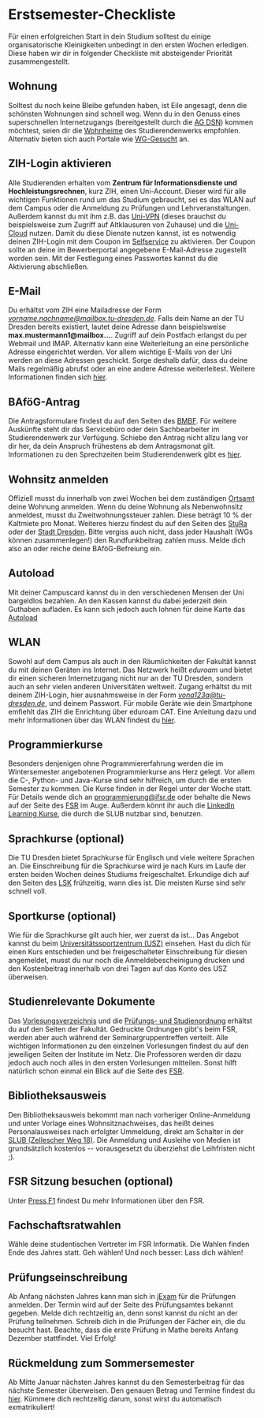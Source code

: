 # Erstsemester-Checkliste

Für einen erfolgreichen Start in dein Studium solltest du einige organisatorische Kleinigkeiten unbedingt in den ersten Wochen erledigen. Diese haben wir dir in folgender Checkliste mit absteigender Priorität zusammengestellt.


## Wohnung
Solltest du noch keine Bleibe gefunden haben, ist Eile angesagt, denn die schönsten Wohnungen sind schnell weg. Wenn du in den Genuss eines superschnellen Internetzugangs (bereitgestellt durch die [AG DSN](https://www.agdsn.de)) kommen möchtest, seien dir die [Wohnheime](https://www.studentenwerk-dresden.de/wohnen/wohnheimkatalog) des Studierendenwerks empfohlen. Alternativ bieten sich auch Portale wie [WG-Gesucht](https://www.wg-gesucht.de/) an.

## ZIH-Login aktivieren
Alle Studierenden erhalten vom **Zentrum für Informationsdienste und Hochleistungsrechnen**, kurz ZIH, einen Uni-Account. Dieser wird für alle wichtigen Funktionen rund um das Studium gebraucht, sei es das WLAN auf dem Campus oder die Anmeldung zu Prüfungen und Lehrveranstaltungen. Außerdem kannst du mit ihm z.B. das [Uni-VPN](https://tu-dresden.de/zih/dienste/service-katalog/arbeitsumgebung/zugang_datennetz/vpn) (dieses brauchst du beispielsweise zum Zugriff auf Altklausuren von Zuhause) und die [Uni-Cloud](https://tu-dresden.de/zih/dienste/service-katalog/zusammenarbeiten-und-forschen/datenaustausch/cloudstore) nutzen. Damit du diese Dienste nutzen kannst, ist es notwendig deinen ZIH-Login mit dem Coupon im [Selfservice](https://selfservice.tu-dresden.de/coupons/) zu aktivieren. Der Coupon sollte an deine im Bewerberportal angegebene E-Mail-Adresse zugestellt worden sein. Mit der Festlegung eines Passwortes kannst du die Aktivierung abschließen.

## E-Mail
Du erhältst vom ZIH eine Mailadresse der Form *vorname.nachname@mailbox.tu-dresden.de*. Falls dein Name an der TU Dresden bereits existiert, lautet deine Adresse dann beispielsweise **max.mustermann1@mailbox...**. Zugriff auf dein Postfach erlangst du per Webmail und IMAP. Alternativ kann eine Weiterleitung an eine persönliche Adresse eingerichtet werden. Vor allem wichtige E-Mails von der Uni werden an diese Adressen geschickt. Sorge deshalb dafür, dass du deine Mails regelmäßig abrufst oder an eine andere Adresse weiterleitest. Weitere Informationen finden sich [hier](https://tu-dresden.de/zih/dienste/service-katalog/arbeitsumgebung/e_mail/).

## BAföG-Antrag
Die Antragsformulare findest du auf den Seiten des [BMBF](https://www.bafög.de/de/alle-antragsformulare-432.php). Für weitere Auskünfte steht dir das Servicebüro oder dein Sachbearbeiter im Studierendenwerk zur Verfügung. Schiebe den Antrag nicht allzu lang vor dir her, da dein Anspruch frühestens ab dem Antragsmonat gilt. Informationen zu den Sprechzeiten beim Studierendenwerk gibt es [hier](https://www.studentenwerk-dresden.de/finanzierung/servicebuero.html).

## Wohnsitz anmelden
Offiziell musst du innerhalb von zwei Wochen bei dem zuständigen [Ortsamt](https://www.dresden.de/de/rathaus/dienstleistungen/wohnsitz_meldung_d115.php) deine Wohnung anmelden. Wenn du deine Wohnung als Nebenwohnsitz anmeldest, musst du Zweitwohnungssteuer zahlen. Diese beträgt 10 % der Kaltmiete pro Monat. Weiteres hierzu findest du auf den Seiten des [StuRa](https://www.stura.tu-dresden.de/zweitwohnungssteuer) oder der [Stadt Dresden](https://www.dresden.de/de/rathaus/dienstleistungen/zweitwohnungssteuer.php). Bitte vergiss auch nicht, dass jeder Haushalt (WGs können zusammenlegen!) den Rundfunkbeitrag zahlen muss. Melde dich also an oder reiche deine BAföG-Befreiung ein.

## Autoload
Mit deiner Campuscard kannst du in den verschiedenen
Mensen der Uni bargeldlos bezahlen. An den Kassen kannst du dabei jederzeit dein Guthaben aufladen. Es kann sich jedoch auch lohnen für deine Karte das [Autoload](https://www.studentenwerk-dresden.de/mensen/emeal-autoload.html)

## WLAN
Sowohl auf dem Campus als auch in den Räumlichkeiten der Fakultät kannst du mit
deinen Geräten ins Internet. Das Netzwerk heißt *eduroam* und bietet dir
einen sicheren Internetzugang nicht nur an der TU Dresden, sondern auch an sehr
vielen anderen Universitäten weltweit. Zugang erhältst du mit deinem ZIH-Login,
hier ausnahmsweise in der Form *vona123a@tu-dresden.de*, und deinem
Passwort. Für mobile Geräte wie dein Smartphone emfiehlt das ZIH die Enrichtung über eduroam CAT. 
Eine Anleitung dazu und mehr Informationen über das WLAN findest du [hier](https://tu-dresden.de/zih/dienste/service-katalog/arbeitsumgebung/zugang_datennetz/wlan-eduroam).

## Programmierkurse
Besonders denjenigen ohne Programmiererfahrung werden die im Wintersemester
angebotenen Programmierkurse ans Herz gelegt. Vor allem die C-, Python- und Java-Kurse
sind sehr hilfreich, um durch die ersten Semester zu kommen. Die Kurse finden in
der Regel unter der Woche statt. Für Details
wende dich an [programmierung@ifsr.de](mailto:programmierung@ifsr.de) oder behalte die News auf der
Seite des [FSR](https://www.ifsr.de) im Auge. Außerdem könnt ihr auch die [LinkedIn Learning Kurse](https://www.slub-dresden.de), die durch die SLUB nutzbar sind, benutzen.

## Sprachkurse (optional)
Die TU Dresden bietet Sprachkurse für Englisch und viele weitere Sprachen an.
Die Einschreibung für die Sprachkurse wird je nach Kurs im Laufe der ersten
beiden Wochen deines Studiums freigeschaltet. Erkundige dich auf den Seiten des
[LSK](https://tu-dresden.de/lsk) frühzeitig, wann dies ist. Die
meisten Kurse sind sehr schnell voll.

## Sportkurse (optional)
Wie für die Sprachkurse gilt auch hier, wer zuerst da ist... Das Angebot
kannst du beim [Universitätssportzentrum (USZ)](https://tu-dresden.de/usz) einsehen. Hast du dich für einen Kurs entschieden und
bei freigeschalteter Einschreibung für diesen angemeldet, musst du nur noch die
Anmeldebescheinigung drucken und den Kostenbeitrag innerhalb von drei Tagen auf
das Konto des USZ überweisen.

## Studienrelevante Dokumente
Das [Vorlesungsverzeichnis](https://tu-dresden.de/ing/informatik/studium/lehre) und die [Prüfungs- und
Studienordnung](https://tu-dresden.de/ing/informatik/studium/studienangebot) erhältst du
auf den Seiten der Fakultät. Gedruckte Ordnungen gibt's beim FSR, werden aber auch während der Seminargruppentreffen verteilt.
Alle wichtigen Informationen zu den einzelnen Vorlesungen findest du
auf den jeweiligen Seiten der Institute im Netz.  Die Professoren werden dir
dazu jedoch auch noch alles in den ersten Vorlesungen mitteilen. Sonst hilft
natürlich schon einmal ein Blick auf die Seite des [FSR](https://www.ifsr.de).

## Bibliotheksausweis
Den Bibliotheksausweis bekommt man nach vorheriger Online-Anmeldung und unter Vorlage eines
Wohnsitznachweises, das heißt deines Personalausweises nach erfolgter Ummeldung,
direkt am Schalter in der [SLUB (Zellescher Weg 18)](https://www.slub-dresden.de/besuchen/nutzerin-der-slub-werden). Die Anmeldung und Ausleihe
von Medien ist grundsätzlich kostenlos -- vorausgesetzt du überziehst die
Leihfristen nicht ;).

## FSR Sitzung besuchen (optional)
Unter [Press F1](f1.md#fachschaftsrat-fsr) findest Du mehr Informationen über den FSR.

## Fachschaftsratwahlen
Wähle deine studentischen Vertreter im FSR Informatik. Die Wahlen finden Ende des Jahres statt. Geh wählen! Und noch besser: Lass dich wählen!


## Prüfungseinschreibung
Ab Anfang nächsten Jahres kann man sich in [jExam](https://jexam.inf.tu-dresden.de/) für die Prüfungen anmelden.
Der Termin wird auf der Seite des Prüfungsamtes bekannt gegeben. Melde dich
rechtzeitig an, denn sonst kannst du nicht an der Prüfung teilnehmen. Schreib
dich in die Prüfungen der Fächer ein, die du besucht hast. Beachte, dass die
erste Prüfung in Mathe bereits Anfang Dezember stattfindet. Viel Erfolg!

## Rückmeldung zum Sommersemester
Ab Mitte Januar nächsten Jahres kannst du den Semesterbeitrag für das nächste Semester
überweisen. Den genauen Betrag und Termine findest du [hier](https://tu-dresden.de/imma/rueckmeldung). Kümmere dich rechtzeitig darum,
sonst wirst du automatisch exmatrikuliert!
